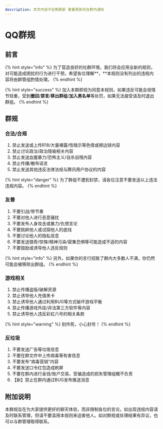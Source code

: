 ```yaml
---
description: 本页内容不定期更新 重要更新将在群内通知
---
```


# QQ群规

## 前言

{% hint style="info" %}
为了营造良好的社群环境，我们将会应用全新的规则，对可能造成困扰的行为进行干预，希望各位理解**，**本规则没有列出的违规内容将由群管组酌情处理。 
{% endhint %}

{% hint style="success" %}
加入本群即视为同意本规则，如果违反可能会视情节轻重，受到**撤回**/**禁言**/**移出群组**/**加入黑名单**等处罚，如果无法接受请及时退出群组。
{% endhint %}

## 群规

### 合法/合规

1. 禁止发送或上传R18/大量裸露/性暗示等色情或擦边球内容
2. 禁止讨论政治/政治隐喻相关内容
3. 禁止发送血腥暴力/恐怖主义/自杀自残内容
4. 禁止传播/散布谣言
5. 禁止发送其他违反法律法规与腾讯用户协议的内容

{% hint style="danger" %}
为了群组不遭到封禁，请各位注意不要发送以上违法违规内容。
{% endhint %}

### 友善

1. 不要引战/带节奏
2. 不要对他人进行恶意骚扰
3. 不要发布人身攻击或暴力/仇恨言论
4. 不要挑衅他人或试探他人的底线
5. 不要讨论他人的隐私信息
6. 不要发送猎奇/惊悚/精神污染/密集恐惧等可能造成不适的内容
7. 不要鼓励或诱导他人违反规则

{% hint style="info" %}
另外，如果你的言行招致了群内大多数人不满，你仍然可能会被移除出群组。
{% endhint %}

### 游戏相关

1. 禁止传播盗版/破解资源
2. 禁止诱导他人充值黑卡
3. 禁止诱导他人通过利用BUG等方式破坏游戏平衡
4. 禁止传播游戏外挂/非法第三方软件等内容
5. 禁止诱导他人违反彩虹六号的相关条款

{% hint style="warning" %}
别作死，小心封号！
{% endhint %}

### 反垃圾

1. 不要发送广告等垃圾信息
2. 不要在群文件中上传病毒等有害信息
3. 不要发布“病毒营销”内容
4. 不要发送口令红包造成刷屏
5. 不要在群内进行金钱/账户交易，受骗造成的损失管理组概不负责
6. 【新】禁止在群内通过BUG发布推送消息

## 附加说明

本群规旨在为大家提供更好的聊天体验，而非限制各位的言论。如出现违规内容请及时联系管理，但请不要滥用本规则来迫害他人。如对群规或处理结果有异议，也可以与群管理取得联系。

